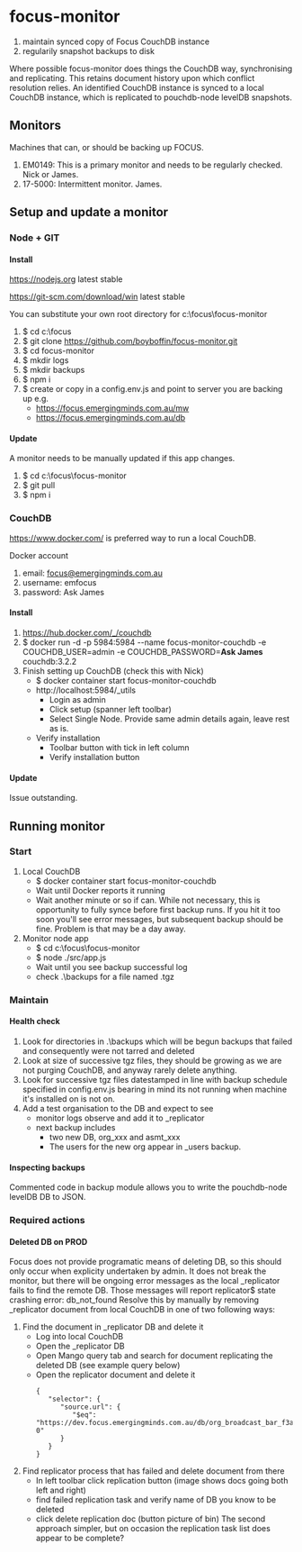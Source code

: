 # focus-monitor
1. maintain synced copy of Focus CouchDB instance
2. regularily snapshot backups to disk

Where possible focus-monitor does things the CouchDB way, synchronising and replicating. This retains document history upon which conflict resolution relies. An identified CouchDB instance is synced to a local CouchDB instance, which is replicated to pouchdb-node levelDB snapshots.

## Monitors
Machines that can, or should be backing up FOCUS.
1. EM0149: This is a primary monitor and needs to be regularly checked. Nick or James.
2. 17-5000: Intermittent monitor. James.

## Setup and update a monitor
### Node + GIT
#### Install
https://nodejs.org latest stable

https://git-scm.com/download/win latest stable

You can substitute your own root directory for c:\focus\focus-monitor
1. $ cd c:\focus
2. $ git clone https://github.com/boyboffin/focus-monitor.git
3. $ cd focus-monitor
4. $ mkdir logs
5. $ mkdir backups
6. $ npm i
7. $ create or copy in a config.env.js and point to server you are backing up e.g.
     - https://focus.emergingminds.com.au/mw
     - https://focus.emergingminds.com.au/db

#### Update
A monitor needs to be manually updated if this app changes.
1. $ cd c:\focus\focus-monitor
2. $ git pull
3. $ npm i
      
### CouchDB
https://www.docker.com/ is preferred way to run a local CouchDB. 

Docker account
1. email: focus@emergingminds.com.au
2. username: emfocus
3. password: Ask James
 
     
#### Install
1. https://hub.docker.com/_/couchdb
2. $ docker run -d -p 5984:5984 --name focus-monitor-couchdb -e COUCHDB_USER=admin -e COUCHDB_PASSWORD=**Ask James** couchdb:3.2.2
3. Finish setting up CouchDB (check this with Nick)
   - $ docker container start focus-monitor-couchdb
   - http://localhost:5984/_utils
     - Login as admin
     - Click setup (spanner left toolbar)
     - Select Single Node. Provide same admin details again, leave rest as is.
   - Verify installation
     - Toolbar button with tick in left column
     - Verify installation button

#### Update
Issue outstanding.
  
## Running monitor
### Start
1. Local CouchDB
   - $ docker container start focus-monitor-couchdb
   - Wait until Docker reports it running
   -  Wait another minute or so if can. While not necessary, this is opportunity to fully synce before first backup runs.
      If you hit it too soon you'll see error messages, but subsequent backup should be fine. Problem is that may be a day away.
2. Monitor node app
   - $ cd c:\focus\focus-monitor
   - $ node ./src/app.js
   - Wait until you see backup successful log
   - check .\backups for a file named <timestamp>.tgz


### Maintain
#### Health check
1. Look for directories in .\backups which will be begun backups that failed and consequently were not tarred and deleted
2. Look at size of successive tgz files, they should be growing as we are not purging CouchDB, and anyway rarely delete anything.
3. Look for successive tgz files datestamped in line with backup schedule specified in config.env.js bearing in mind its not
   running when machine it's installed on is not on.
4. Add a test organisation to the DB and expect to see
   - monitor logs observe and add it to _replicator
   - next backup includes
     -  two new DB, org_xxx and asmt_xxx
     -  The users for the new org appear in _users backup.

#### Inspecting backups
Commented code in backup module allows you to write the pouchdb-node levelDB DB to JSON.
     
### Required actions
#### Deleted DB on PROD
Focus does not provide programatic means of deleting DB, so this should only occur when explicity undertaken by admin.
It does not break the monitor, but there will be ongoing error messages as the local _replicator fails to find the remote DB.
Those messages will report replicator$ state crashing error: db_not_found <name of DB>
Resolve this by manually by removing _replicator document from local CouchDB in one of two following ways:
1. Find the document in _replicator DB and delete it
   - Log into local CouchDB
   - Open the _replicator DB
   - Open Mango query tab and search for document replicating the deleted DB (see example query below)
   - Open the replicator document and delete it
     ```
     {
        "selector": {
           "source.url": {
              "$eq": "https://dev.focus.emergingminds.com.au/db/org_broadcast_bar_f3a5eacf-0"
           }
        }
     }
     ```
2. Find replicator process that has failed and delete document from there
   - In left toolbar click replication button (image shows docs going both left and right)
   - find failed replication task and verify name of DB you know to be deleted
   - click delete replication doc (button picture of bin)
The second approach simpler, but on occasion the replication task list does appear to be complete?

